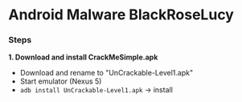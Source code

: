 # Android Malware BlackRoseLucy
### Steps

**1. Download and install CrackMeSimple.apk**
- Download and rename to "UnCrackable-Level1.apk"
- Start emulator (Nexus 5)
- `adb install UnCrackable-Level1.apk` -> install
